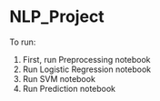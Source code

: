 # NLP_Project

To run:
1) First, run Preprocessing notebook
2) Run Logistic Regression notebook
3) Run SVM notebook
4) Run Prediction notebook
